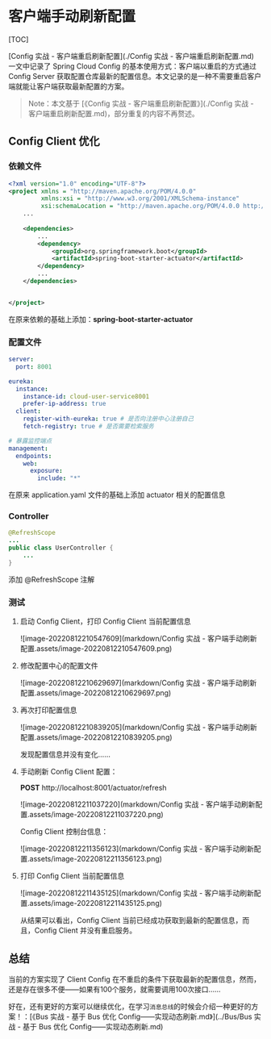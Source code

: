 # 客户端手动刷新配置



[TOC]

[Config 实战 - 客户端重启刷新配置](./Config 实战 - 客户端重启刷新配置.md) 一文中记录了 Spring Cloud Config 的基本使用方式：客户端以重启的方式通过 Config Server 获取配置仓库最新的配置信息。本文记录的是一种不需要重启客户端就能让客户端获取最新配置的方案。



>   Note：本文基于 [《Config 实战 - 客户端重启刷新配置》](./Config 实战 - 客户端重启刷新配置.md)，部分重复的内容不再赘述。



## Config Client 优化



### 依赖文件

```xml
<?xml version="1.0" encoding="UTF-8"?>
<project xmlns = "http://maven.apache.org/POM/4.0.0"
         xmlns:xsi = "http://www.w3.org/2001/XMLSchema-instance"
         xsi:schemaLocation = "http://maven.apache.org/POM/4.0.0 http://maven.apache.org/xsd/maven-4.0.0.xsd">
    ...
    
    <dependencies>
        ...
        <dependency>
            <groupId>org.springframework.boot</groupId>
            <artifactId>spring-boot-starter-actuator</artifactId>
        </dependency>
        ...
    </dependencies>


</project>
```

在原来依赖的基础上添加：**spring-boot-starter-actuator**



### 配置文件

```yaml
server:
  port: 8001

eureka:
  instance:
    instance-id: cloud-user-service8001
    prefer-ip-address: true
  client:
    register-with-eureka: true # 是否向注册中心注册自己
    fetch-registry: true # 是否需要检索服务

# 暴露监控端点
management:
  endpoints:
    web:
      exposure:
        include: "*"
```

在原来 application.yaml 文件的基础上添加 actuator 相关的配置信息



### Controller

```java
@RefreshScope
...
public class UserController {
    ...
}
```

添加 @RefreshScope 注解



### 测试

1.   启动 Config Client，打印 Config Client 当前配置信息

     ![image-20220812210547609](markdown/Config 实战 - 客户端手动刷新配置.assets/image-20220812210547609.png)

     

2.   修改配置中心的配置文件

     ![image-20220812210629697](markdown/Config 实战 - 客户端手动刷新配置.assets/image-20220812210629697.png)

     

3.   再次打印配置信息

     ![image-20220812210839205](markdown/Config 实战 - 客户端手动刷新配置.assets/image-20220812210839205.png)

     发现配置信息并没有变化……

     

4.   手动刷新 Config Client 配置：

     **POST** http://localhost:8001/actuator/refresh

     ![image-20220812211037220](markdown/Config 实战 - 客户端手动刷新配置.assets/image-20220812211037220.png)

     

     Config Client 控制台信息：

     ![image-20220812211356123](markdown/Config 实战 - 客户端手动刷新配置.assets/image-20220812211356123.png)

     

     

5.   打印 Config Client 当前配置信息

     ![image-20220812211435125](markdown/Config 实战 - 客户端手动刷新配置.assets/image-20220812211435125.png)

     从结果可以看出，Config Client 当前已经成功获取到最新的配置信息，而且，Config Client 并没有重启服务。



## 总结

当前的方案实现了 Client Config 在不重启的条件下获取最新的配置信息，然而，还是存在很多不便——如果有100个服务，就需要调用100次接口……

好在，还有更好的方案可以继续优化，在学习`消息总线`的时候会介绍一种更好的方案！：[《Bus 实战 - 基于 Bus 优化 Config——实现动态刷新.md》](../Bus/Bus 实战 - 基于 Bus 优化 Config——实现动态刷新.md)
